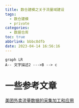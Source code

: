 ```yaml
---
title: 数仓建模之关于流量域建设
tags:
  - 数仓建模
  - private
categories:
  - 数据仓库
toc: true
abbrlink: bbbc8dfb
date: 2023-04-14 16:56:16
---
```

```mermaid
graph LR
A-- 文字描述2 --->B --> c
```

# 一些参考文章

[美团外卖流量数据的采集加工和应用](https://toutiao.io/posts/csx9zdy/preview)
